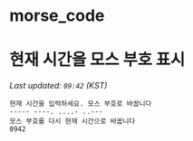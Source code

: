# morse_code
# 현재 시간을 모스 부호 표시
<!-- MORSE_TIME_START -->
_Last updated: `09:42` (KST)_

```
현재 시간을 입력하세요. 모스 부호로 바꿉니다
----- ----. ....- ..---
모스 부호를 다시 현재 시간으로 바꿉니다
0942
```
<!-- MORSE_TIME_END -->
